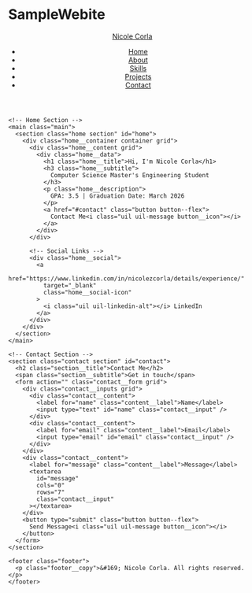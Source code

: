 # SampleWebite

<!DOCTYPE html>
<html lang="en">
  <head>
    <meta charset="UTF-8" />
    <meta http-equiv="X-UA-Compatible" content="IE=edge" />
    <meta name="viewport" content="width=device-width, initial-scale=1.0" />
    <title>Nicole Corla Portfolio</title>
    <link rel="stylesheet" href="assets/swiper-bundle.min.css" />
    <link rel="stylesheet" href="assets/newcss.css" />
    <link
      rel="stylesheet"
      href="https://unicons.iconscout.com/release/v4.0.8/css/line.css"
    />
  </head>

  <body oncontextmenu="return false">
    <header class="header" id="header">
      <nav class="nav container">
        <a href="#" class="nav__logo">Nicole Corla</a>
        <div class="nav__menu" id="nav-menu">
          <ul class="nav__list grid">
            <li class="nav__item">
              <a href="#home" class="nav__link active-link">
                <i class="uil uil-estate nav__icon"></i>Home
              </a>
            </li>
            <li class="nav__item">
              <a href="#about" class="nav__link">
                <i class="uil uil-user nav__icon"></i>About
              </a>
            </li>
            <li class="nav__item">
              <a href="#skills" class="nav__link">
                <i class="uil uil-file-alt nav__icon"></i>Skills
              </a>
            </li>
            <li class="nav__item">
              <a href="#portfolio" class="nav__link">
                <i class="uil uil-scenery nav__icon"></i>Projects
              </a>
            </li>
            <li class="nav__item">
              <a href="#contact" class="nav__link">
                <i class="uil uil-message nav__icon"></i>Contact
              </a>
            </li>
          </ul>
          <i class="uil uil-times nav__close" id="nav-close"></i>
        </div>
      </nav>
    </header>

    <!-- Home Section -->
    <main class="main">
      <section class="home section" id="home">
        <div class="home__container container grid">
          <div class="home__content grid">
            <div class="home__data">
              <h1 class="home__title">Hi, I'm Nicole Corla</h1>
              <h3 class="home__subtitle">
                Computer Science Master's Engineering Student
              </h3>
              <p class="home__description">
                GPA: 3.5 | Graduation Date: March 2026
              </p>
              <a href="#contact" class="button button--flex">
                Contact Me<i class="uil uil-message button__icon"></i>
              </a>
            </div>
          </div>

          <!-- Social Links -->
          <div class="home__social">
            <a
              href="https://www.linkedin.com/in/nicolezcorla/details/experience/"
              target="_blank"
              class="home__social-icon"
            >
              <i class="uil uil-linkedin-alt"></i> LinkedIn
            </a>
          </div>
        </div>
      </section>
    </main>

    <!-- Contact Section -->
    <section class="contact section" id="contact">
      <h2 class="section__title">Contact Me</h2>
      <span class="section__subtitle">Get in touch</span>
      <form action="" class="contact__form grid">
        <div class="contact__inputs grid">
          <div class="contact__content">
            <label for="name" class="content__label">Name</label>
            <input type="text" id="name" class="contact__input" />
          </div>
          <div class="contact__content">
            <label for="email" class="content__label">Email</label>
            <input type="email" id="email" class="contact__input" />
          </div>
        </div>
        <div class="contact__content">
          <label for="message" class="content__label">Message</label>
          <textarea
            id="message"
            cols="0"
            rows="7"
            class="contact__input"
          ></textarea>
        </div>
        <button type="submit" class="button button--flex">
          Send Message<i class="uil uil-message button__icon"></i>
        </button>
      </form>
    </section>

    <footer class="footer">
      <p class="footer__copy">&#169; Nicole Corla. All rights reserved.</p>
    </footer>
  </body>
</html>
